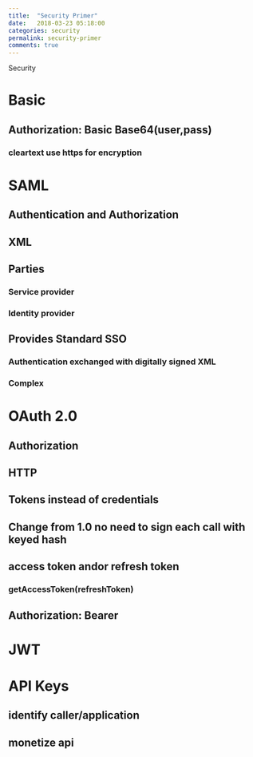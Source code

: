 ```yaml
---
title:  "Security Primer"
date:   2018-03-23 05:18:00
categories: security
permalink: security-primer
comments: true
---
```


 Security

# Basic

## Authorization: Basic Base64(user,pass)

### cleartext use https for encryption

# SAML

## Authentication and Authorization

## XML

## Parties

### Service provider

### Identity provider

## Provides Standard SSO

### Authentication exchanged with digitally signed XML

### Complex

# OAuth 2.0

## Authorization

## HTTP

## Tokens instead of credentials

## Change from 1.0 no need to sign each call with keyed hash

## access token andor refresh token

### getAccessToken(refreshToken)

## Authorization: Bearer <access token>

# JWT

# API Keys

## identify caller/application

## monetize api
